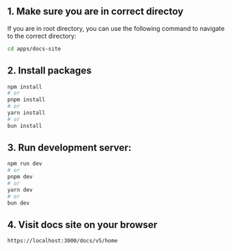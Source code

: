 ## 1. Make sure you are in correct directoy
If you are in root directory, you can use the following command to navigate to the correct directory:
```sh
cd apps/docs-site
```

## 2. Install packages
```bash
npm install
# or
pnpm install
# or
yarn install
# or
bun install
```


## 3. Run development server:
```bash
npm run dev
# or
pnpm dev
# or
yarn dev
# or
bun dev
```

## 4. Visit docs site on your browser
```bash
https://localhost:3000/docs/v5/home
```